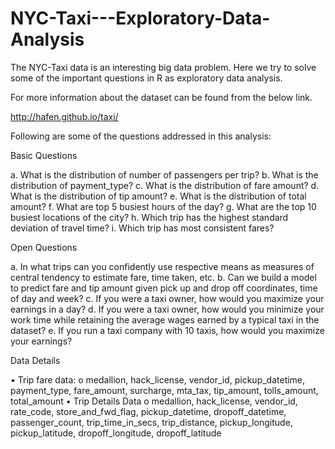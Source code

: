 # NYC-Taxi---Exploratory-Data-Analysis

The NYC-Taxi data is an interesting big data problem. Here we try to solve some of the important questions in R as exploratory data analysis.

For more information about the dataset can be found from the below link.

http://hafen.github.io/taxi/

Following are some of the questions addressed in this analysis:

Basic Questions

a.	What is the distribution of number of passengers per trip?
b.	What is the distribution of payment_type?
c.	What is the distribution of fare amount?
d.	What is the distribution of tip amount?
e.	What is the distribution of total amount?
f.	What are top 5 busiest hours of the day?
g.	What are the top 10 busiest locations of the city?
h.	Which trip has the highest standard deviation of travel time?
i.	Which trip has most consistent fares? 

Open Questions

a.	In what trips can you confidently use respective means as measures of central tendency to estimate fare, time taken, etc.
b.	Can we build a model to predict fare and tip amount given pick up and drop off coordinates, time of day and week?
c.	If you were a taxi owner, how would you maximize your earnings in a day?
d.	If you were a taxi owner, how would you minimize your work time while retaining the average wages earned by a typical taxi in the dataset?
e.	If you run a taxi company with 10 taxis, how would you maximize your earnings?

Data Details

•	Trip fare data:
o	medallion, hack_license, vendor_id, pickup_datetime, payment_type, fare_amount, surcharge, mta_tax, tip_amount, tolls_amount, total_amount
•	Trip Details Data
o	medallion, hack_license, vendor_id, rate_code, store_and_fwd_flag, pickup_datetime, dropoff_datetime, passenger_count, trip_time_in_secs, trip_distance, pickup_longitude, pickup_latitude, dropoff_longitude, dropoff_latitude

